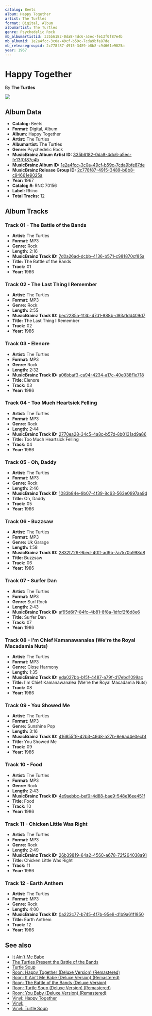 ```yaml
---
catalog: Beets
album: Happy Together
artist: The Turtles
format: Digital, Album
albumartist: The Turtles
genre: Psychedelic Rock
mb_albumartistid: 335b6182-0da8-4dc6-a5ec-fe13f0f87e4b
mb_albumid: 1e2a4fcc-3c0a-49cf-b59c-7cda9bfe87de
mb_releasegroupid: 2c778f87-4915-3489-b8b8-c94661e9025a
year: 1967
---
```


# Happy Together

By **The Turtles**

![](../../assets/beetscovers/The_Turtles-Happy_Together.jpg)

## Album Data

- **Catalog:** Beets
- **Format:** Digital, Album
- **Album:** Happy Together
- **Artist:** The Turtles
- **Albumartist:** The Turtles
- **Genre:** Psychedelic Rock
- **MusicBrainz Album Artist ID:** [335b6182-0da8-4dc6-a5ec-fe13f0f87e4b](https://musicbrainz.org/artist/335b6182-0da8-4dc6-a5ec-fe13f0f87e4b)
- **MusicBrainz Album ID:** [1e2a4fcc-3c0a-49cf-b59c-7cda9bfe87de](https://musicbrainz.org/release/1e2a4fcc-3c0a-49cf-b59c-7cda9bfe87de)
- **MusicBrainz Release Group ID:** [2c778f87-4915-3489-b8b8-c94661e9025a](https://musicbrainz.org/release-group/2c778f87-4915-3489-b8b8-c94661e9025a)
- **Year:** 1967
- **Catalog #:** RNC 70156
- **Label:** Rhino
- **Total Tracks:** 12

## Album Tracks

### Track 01 - The Battle of the Bands

- **Artist:** The Turtles
- **Format:** MP3
- **Genre:** Rock
- **Length:** 2:16
- **MusicBrainz Track ID:** [7d0a26ad-dcbb-4136-b571-c981870cf85a](https://musicbrainz.org/recording/7d0a26ad-dcbb-4136-b571-c981870cf85a)
- **Title:** The Battle of the Bands
- **Track:** 01
- **Year:** 1986

### Track 02 - The Last Thing I Remember

- **Artist:** The Turtles
- **Format:** MP3
- **Genre:** Rock
- **Length:** 2:55
- **MusicBrainz Track ID:** [bec2285a-113b-47d1-888b-d93a1dd409d7](https://musicbrainz.org/recording/bec2285a-113b-47d1-888b-d93a1dd409d7)
- **Title:** The Last Thing I Remember
- **Track:** 02
- **Year:** 1986

### Track 03 - Elenore

- **Artist:** The Turtles
- **Format:** MP3
- **Genre:** Rock
- **Length:** 2:32
- **MusicBrainz Track ID:** [a06bbaf3-ca94-4234-a17c-40e038f1e718](https://musicbrainz.org/recording/a06bbaf3-ca94-4234-a17c-40e038f1e718)
- **Title:** Elenore
- **Track:** 03
- **Year:** 1986

### Track 04 - Too Much Heartsick Felling

- **Artist:** The Turtles
- **Format:** MP3
- **Genre:** Rock
- **Length:** 2:44
- **MusicBrainz Track ID:** [2770ea28-34c5-4a8c-b57d-8b0131ad9a86](https://musicbrainz.org/recording/2770ea28-34c5-4a8c-b57d-8b0131ad9a86)
- **Title:** Too Much Heartsick Felling
- **Track:** 04
- **Year:** 1986

### Track 05 - Oh, Daddy

- **Artist:** The Turtles
- **Format:** MP3
- **Genre:** Rock
- **Length:** 2:46
- **MusicBrainz Track ID:** [1083b84e-9b07-4f39-8c63-563e0997aa9d](https://musicbrainz.org/recording/1083b84e-9b07-4f39-8c63-563e0997aa9d)
- **Title:** Oh, Daddy
- **Track:** 05
- **Year:** 1986

### Track 06 - Buzzsaw

- **Artist:** The Turtles
- **Format:** MP3
- **Genre:** Uk Garage
- **Length:** 1:58
- **MusicBrainz Track ID:** [2832f729-9bed-40ff-ad9b-7a7570b998d8](https://musicbrainz.org/recording/2832f729-9bed-40ff-ad9b-7a7570b998d8)
- **Title:** Buzzsaw
- **Track:** 06
- **Year:** 1986

### Track 07 - Surfer Dan

- **Artist:** The Turtles
- **Format:** MP3
- **Genre:** Surf Rock
- **Length:** 2:43
- **MusicBrainz Track ID:** [af95d6f7-84fc-4b81-8f8a-1dfcf2f6d8e6](https://musicbrainz.org/recording/af95d6f7-84fc-4b81-8f8a-1dfcf2f6d8e6)
- **Title:** Surfer Dan
- **Track:** 07
- **Year:** 1986

### Track 08 - I'm Chief Kamanawanalea (We're the Royal Macadamia Nuts)

- **Artist:** The Turtles
- **Format:** MP3
- **Genre:** Close Harmony
- **Length:** 1:35
- **MusicBrainz Track ID:** [eda027bb-b15f-4487-a79f-d17ebd1099ac](https://musicbrainz.org/recording/eda027bb-b15f-4487-a79f-d17ebd1099ac)
- **Title:** I'm Chief Kamanawanalea (We're the Royal Macadamia Nuts)
- **Track:** 08
- **Year:** 1986

### Track 09 - You Showed Me

- **Artist:** The Turtles
- **Format:** MP3
- **Genre:** Sunshine Pop
- **Length:** 3:16
- **MusicBrainz Track ID:** [416855f9-42b3-49d8-a27b-8e6ad4e0ecbf](https://musicbrainz.org/recording/416855f9-42b3-49d8-a27b-8e6ad4e0ecbf)
- **Title:** You Showed Me
- **Track:** 09
- **Year:** 1986

### Track 10 - Food

- **Artist:** The Turtles
- **Format:** MP3
- **Genre:** Rock
- **Length:** 2:43
- **MusicBrainz Track ID:** [4e9aebbc-bef0-4d88-bae9-548e16ee451f](https://musicbrainz.org/recording/4e9aebbc-bef0-4d88-bae9-548e16ee451f)
- **Title:** Food
- **Track:** 10
- **Year:** 1986

### Track 11 - Chicken Little Was Right

- **Artist:** The Turtles
- **Format:** MP3
- **Genre:** Rock
- **Length:** 2:49
- **MusicBrainz Track ID:** [26b39819-64a2-4560-a678-72f264038a91](https://musicbrainz.org/recording/26b39819-64a2-4560-a678-72f264038a91)
- **Title:** Chicken Little Was Right
- **Track:** 11
- **Year:** 1986

### Track 12 - Earth Anthem

- **Artist:** The Turtles
- **Format:** MP3
- **Genre:** Rock
- **Length:** 4:00
- **MusicBrainz Track ID:** [0a222c77-b745-4f7b-95e9-d1b9a61f1850](https://musicbrainz.org/recording/0a222c77-b745-4f7b-95e9-d1b9a61f1850)
- **Title:** Earth Anthem
- **Track:** 12
- **Year:** 1986


## See also

- [It Ain't Me Babe](It_Aint_Me_Babe.md)
- [The Turtles Present the Battle of the Bands](The_Turtles_Present_the_Battle_of_the_Bands.md)
- [Turtle Soup](Turtle_Soup.md)
- [Roon: Happy Together (Deluxe Version) (Remastered)](../../Roon/The_Turtles/Happy_Together_Deluxe_Version_Remastered.md)
- [Roon: It Ain't Me Babe (Deluxe Version) (Remastered)](../../Roon/The_Turtles/It_Aint_Me_Babe_Deluxe_Version_Remastered.md)
- [Roon: The Battle of the Bands (Deluxe Version)](../../Roon/The_Turtles/The_Battle_of_the_Bands_Deluxe_Version.md)
- [Roon: Turtle Soup (Deluxe Version) (Remastered)](../../Roon/The_Turtles/Turtle_Soup_Deluxe_Version_Remastered.md)
- [Roon: You Baby (Deluxe Version) (Remastered)](../../Roon/The_Turtles/You_Baby_Deluxe_Version_Remastered.md)
- [Vinyl: Happy Together](../../Vinyl/The_Turtles/Happy_Together.md)
- [Vinyl: ](../../Vinyl/The_Turtles/The_Turtles.md)
- [Vinyl: Turtle Soup](../../Vinyl/The_Turtles/Turtle_Soup.md)
